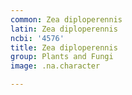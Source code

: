 ```yaml
---
common: Zea diploperennis
latin: Zea diploperennis
ncbi: '4576'
title: Zea diploperennis
group: Plants and Fungi
image: .na.character

---
```

